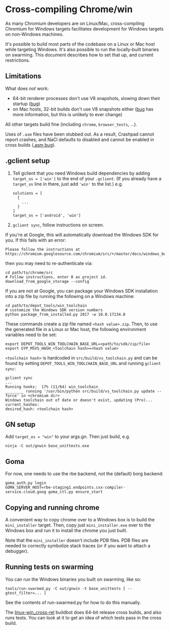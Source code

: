 # Cross-compiling Chrome/win

As many Chromium developers are on Linux/Mac, cross-compiling Chromium for
Windows targets facilitates development for Windows targets on non-Windows
machines.

It's possible to build most parts of the codebase on a Linux or Mac host while
targeting Windows.  It's also possible to run the locally-built binaries on
swarming.  This document describes how to set that up, and current restrictions.

## Limitations

What does *not* work:

* 64-bit renderer processes don't use V8 snapshots, slowing down their startup
  ([bug](https://crbug.com/803591))
* on Mac hosts, 32-bit builds don't use V8 snapshots either
  ([bug](https://crbug.com/794838) has more information, but this is unlikely
  to ever change)

All other targets build fine (including `chrome`, `browser_tests`, ...).

Uses of `.asm` files have been stubbed out.  As a result, Crashpad cannot
report crashes, and NaCl defaults to disabled and cannot be enabled in cross
builds ([.asm bug](https://crbug.com/762167)).

## .gclient setup

1. Tell gclient that you need Windows build dependencies by adding
   `target_os = ['win']` to the end of your `.gclient`.  (If you already
   have a `target_os` line in there, just add `'win'` to the list.) e.g.

       solutions = [
         {
           ...
         }
       ]
       target_os = ['android', 'win']

1. `gclient sync`, follow instructions on screen.

If you're at Google, this will automatically download the Windows SDK for you.
If this fails with an error:

    Please follow the instructions at
    https://chromium.googlesource.com/chromium/src/+/master/docs/windows_build_instructions.md

then you may need to re-authenticate via:

    cd path/to/chrome/src
    # Follow instructions, enter 0 as project id.
    download_from_google_storage --config

If you are not at Google, you can package your Windows SDK installation
into a zip file by running the following on a Windows machine:

    cd path/to/depot_tools/win_toolchain
    # customize the Windows SDK version numbers
    python package_from_installed.py 2017 -w 10.0.17134.0

These commands create a zip file named `<hash value>.zip`. Then, to use the
generated file in a Linux or Mac host, the following environment variables
need to be set:

    export DEPOT_TOOLS_WIN_TOOLCHAIN_BASE_URL=<path/to/sdk/zip/file>
    export GYP_MSVS_HASH_<toolchain hash>=<hash value>

`<toolchain hash>` is hardcoded in `src/build/vs_toolchain.py` and can be found by
setting `DEPOT_TOOLS_WIN_TOOLCHAIN_BASE_URL` and running `gclient sync`:

    gclient sync
    ...
    Running hooks:  17% (11/64) win_toolchain
    ________ running '/usr/bin/python src/build/vs_toolchain.py update --force' in <chromium dir>
    Windows toolchain out of date or doesn't exist, updating (Pro)...
    current_hashes:
    desired_hash: <toolchain hash>

## GN setup

Add `target_os = "win"` to your args.gn.  Then just build, e.g.

    ninja -C out/gnwin base_unittests.exe

## Goma

For now, one needs to use the rbe backend, not the (default) borg backend:

    goma_auth.py login
    GOMA_SERVER_HOST=rbe-staging1.endpoints.cxx-compiler-service.cloud.goog goma_ctl.py ensure_start

## Copying and running chrome

A convenient way to copy chrome over to a Windows box is to build the
`mini_installer` target.  Then, copy just `mini_installer.exe` over
to the Windows box and run it to install the chrome you just built.

Note that the `mini_installer` doesn't include PDB files. PDB files are needed
to correctly symbolize stack traces (or if you want to attach a debugger).

## Running tests on swarming

You can run the Windows binaries you built on swarming, like so:

    tools/run-swarmed.py -C out/gnwin -t base_unittests [ --gtest_filter=... ]

See the contents of run-swarmed.py for how to do this manually.

The
[linux-win_cross-rel](https://ci.chromium.org/p/chromium/builders/luci.chromium.ci/linux-win_cross-rel/)
buildbot does 64-bit release cross builds, and also runs tests. You can look at
it to get an idea of which tests pass in the cross build.
